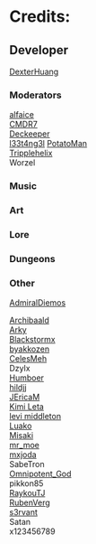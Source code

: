 # Credits:

## Developer
[DexterHuang](https://github.com/DexterHuang)  

### Moderators
[alfaice](https://github.com/alfaice)  
[CMDR7](https://github.com/cmdr7)  
[Deckeeper](https://github.com/deckeeper)  
[l33t4ng3l](https://github.com/l33t4ng3l) 
[PotatoMan](https://github.com/PotatoMan145)  
[Tripplehelix](https://github.com/tripplehelix)  
Worzel  

### Music

### Art

### Lore

### Dungeons

### Other

[AdmiralDiemos](https://github.com/danofsatx)  

[Archibaald](https://github.com/Archibaald-dev)  
[Arky](https://www.instagram.com/andreiarky)  
[Blackstormx](https://github.com/blackstormx)  
[byakkozen](https://github.com/byakkozen)  
[CelesMeh](https://www.instagram.com/celesmeh)  
Dzylx  
[Humboer](https://github.com/stphnhng)  
[hildjj](https://github.com/hildjj)  
[JEricaM](https://github.com/JEricaM)  
[Kimi Leta](https://github.com/kimileta)  
[levi middleton](https://github.com/levi-middleton)  
[Luako](https://github.com/luako)  
[Misaki](https://github.com/Cyber-nun2)  
[mr_moe](https://github.com/donburks)  
[mxjoda](https://github.com/mxjoda)  
SabeTron  
[Omnipotent_God](https://github.com/Omnipotent-God)  
pikkon85  
[RaykouTJ](https://github.com/HoneySyrup)  
[RubenVerg](https://github.com/rubenverg)  
[s3rvant](https://github.com/s3rvant)  
Satan  
x123456789  
